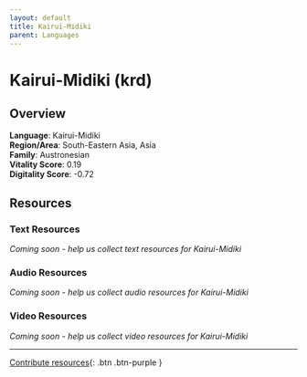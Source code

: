 ```yaml
---
layout: default
title: Kairui-Midiki
parent: Languages
---
```


# Kairui-Midiki (krd)

## Overview

**Language**: Kairui-Midiki  
**Region/Area**: South-Eastern Asia, Asia  
**Family**: Austronesian  
**Vitality Score**: 0.19  
**Digitality Score**: -0.72  

## Resources

### Text Resources
*Coming soon - help us collect text resources for Kairui-Midiki*

### Audio Resources
*Coming soon - help us collect audio resources for Kairui-Midiki*

### Video Resources
*Coming soon - help us collect video resources for Kairui-Midiki*

---

[Contribute resources](https://fairtrain.github.io/){: .btn .btn-purple }
